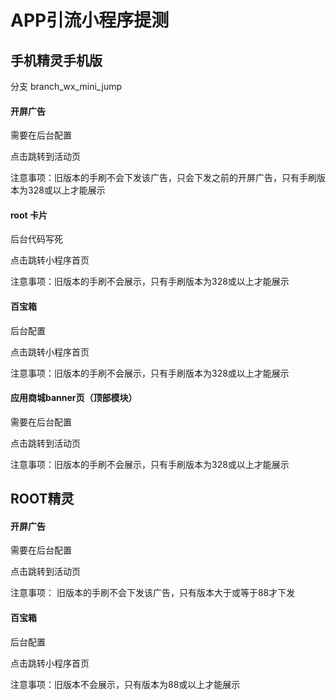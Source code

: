 # APP引流小程序提测


## 手机精灵手机版
分支 branch_wx_mini_jump

#### 开屏广告

需要在后台配置

点击跳转到活动页

注意事项：旧版本的手刷不会下发该广告，只会下发之前的开屏广告，只有手刷版本为328或以上才能展示



#### root 卡片

后台代码写死

点击跳转小程序首页

注意事项：旧版本的手刷不会展示，只有手刷版本为328或以上才能展示



#### 百宝箱

后台配置

点击跳转小程序首页

注意事项：旧版本的手刷不会展示，只有手刷版本为328或以上才能展示



#### 应用商城banner页（顶部模块）

需要在后台配置

点击跳转到活动页

注意事项：旧版本的手刷不会展示，只有手刷版本为328或以上才能展示



## ROOT精灵

#### 开屏广告

需要在后台配置

点击跳转到活动页

注意事项： 旧版本的手刷不会下发该广告，只有版本大于或等于88才下发



#### 百宝箱

后台配置

点击跳转小程序首页

注意事项：旧版本不会展示，只有版本为88或以上才能展示
